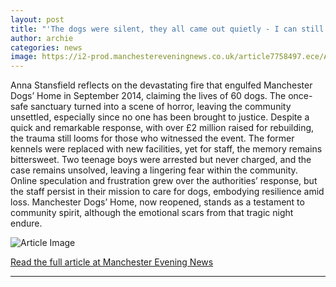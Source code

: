 ```yaml
---
layout: post
title: "'The dogs were silent, they all came out quietly - I can still see it now'"
author: archie
categories: news
image: https://i2-prod.manchestereveningnews.co.uk/article7758497.ece/ALTERNATES/s1200/ed-fireman-dogJPG.jpg
---
```

Anna Stansfield reflects on the devastating fire that engulfed Manchester Dogs’ Home in September 2014, claiming the lives of 60 dogs. The once-safe sanctuary turned into a scene of horror, leaving the community unsettled, especially since no one has been brought to justice. Despite a quick and remarkable response, with over £2 million raised for rebuilding, the trauma still looms for those who witnessed the event. The former kennels were replaced with new facilities, yet for staff, the memory remains bittersweet. Two teenage boys were arrested but never charged, and the case remains unsolved, leaving a lingering fear within the community. Online speculation and frustration grew over the authorities’ response, but the staff persist in their mission to care for dogs, embodying resilience amid loss. Manchester Dogs’ Home, now reopened, stands as a testament to community spirit, although the emotional scars from that tragic night endure.

![Article Image](https://i2-prod.manchestereveningnews.co.uk/article7758497.ece/ALTERNATES/s1200/ed-fireman-dogJPG.jpg)

[Read the full article at Manchester Evening News](https://www.manchestereveningnews.co.uk/news/greater-manchester-news/the-dogs-were-silent-came-32463654)

---
